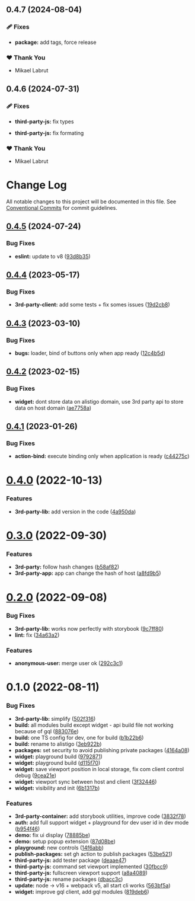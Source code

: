 ## 0.4.7 (2024-08-04)


### 🩹 Fixes

- **package:** add tags, force release


### ❤️  Thank You

- Mikael Labrut

## 0.4.6 (2024-07-31)


### 🩹 Fixes

- **third-party-js:** fix types

- **third-party-js:** fix formating


### ❤️  Thank You

- Mikael Labrut

# Change Log

All notable changes to this project will be documented in this file.
See [Conventional Commits](https://conventionalcommits.org) for commit guidelines.

## [0.4.5](https://github.com/alistigo/core/compare/@alistigo/third-party-js-types@0.4.4...@alistigo/third-party-js-types@0.4.5) (2024-07-24)

### Bug Fixes

- **eslint:** update to v8 ([93d8b35](https://github.com/alistigo/core/commit/93d8b35893b96c36ba4f6b84442c9eab32360424))

## [0.4.4](https://github.com/alistigo/core/compare/@alistigo/third-party-js-types@0.4.3...@alistigo/third-party-js-types@0.4.4) (2023-05-17)

### Bug Fixes

- **3rd-party-client:** add some tests + fix somes issues ([19d2cb8](https://github.com/alistigo/core/commit/19d2cb8bdf9d1a7b15825e73b57cfeddde3ddf6a))

## [0.4.3](https://github.com/alistigo/core/compare/@alistigo/third-party-js-types@0.4.2...@alistigo/third-party-js-types@0.4.3) (2023-03-10)

### Bug Fixes

- **bugs:** loader, bind of buttons only when app ready ([12c4b5d](https://github.com/alistigo/core/commit/12c4b5d48cbac6e1ad3a53773db990114373afff))

## [0.4.2](https://github.com/alistigo/core/compare/@alistigo/third-party-js-types@0.4.1...@alistigo/third-party-js-types@0.4.2) (2023-02-15)

### Bug Fixes

- **widget:** dont store data on alistigo domain, use 3rd party api to store data on host domain ([ae7758a](https://github.com/alistigo/core/commit/ae7758a925e3303ca65e5865ad1cdf676501905b))

## [0.4.1](https://github.com/alistigo/core/compare/@alistigo/third-party-js-types@0.4.0...@alistigo/third-party-js-types@0.4.1) (2023-01-26)

### Bug Fixes

- **action-bind:** execute binding only when application is ready ([c44275c](https://github.com/alistigo/core/commit/c44275c9aaff5c3e22bcbe5ce479ebc2367e737f))

# [0.4.0](https://github.com/alistigo/core/compare/@alistigo/third-party-js-types@0.3.0...@alistigo/third-party-js-types@0.4.0) (2022-10-13)

### Features

- **3rd-party-lib:** add version in the code ([4a950da](https://github.com/alistigo/core/commit/4a950da0bc75047f5ed32b3a17371a85ee6d31bd))

# [0.3.0](https://github.com/alistigo/core/compare/@alistigo/third-party-js-types@0.2.0...@alistigo/third-party-js-types@0.3.0) (2022-09-30)

### Features

- **3rd-party:** follow hash changes ([b58af82](https://github.com/alistigo/core/commit/b58af82ea1f6721e0088c5f833482ce17fa1fb18))
- **3rd-party-app:** app can change the hash of host ([a8fd9b5](https://github.com/alistigo/core/commit/a8fd9b5dbe04435a373f58ece2b05f22a2f60fed))

# [0.2.0](https://github.com/alistigo/core/compare/@alistigo/third-party-js-types@0.1.0...@alistigo/third-party-js-types@0.2.0) (2022-09-08)

### Bug Fixes

- **3rd-party-lib:** works now perfectly with storybook ([9c7ff80](https://github.com/alistigo/core/commit/9c7ff80e89c091d54fef02e594e588f576e69cd9))
- **lint:** fix ([34a63a2](https://github.com/alistigo/core/commit/34a63a2d3a5f0a0e8ebe977bbec5e64b1c8be1f2))

### Features

- **anonymous-user:** merge user ok ([292c3c1](https://github.com/alistigo/core/commit/292c3c1498b50b09af43a4e7169b2c1684ddaa0c))

# 0.1.0 (2022-08-11)

### Bug Fixes

- **3rd-party-lib:** simplify ([502f316](https://github.com/alistigo/core/commit/502f316b361d0ca5b2d9db2e2388119ae3631834))
- **build:** all modules build except widget - api build file not working because of gql ([883076e](https://github.com/alistigo/core/commit/883076ea59bdda280f43f123781674961636cf24))
- **build:** one TS config for dev, one for build ([b1b22b6](https://github.com/alistigo/core/commit/b1b22b6743506dc67297f6ac63d97a04a8ed1e66))
- **build:** rename to alistigo ([3eb922b](https://github.com/alistigo/core/commit/3eb922be808f98895eb6f37bdfb5ba514000eeda))
- **packages:** set security to avoid publishing private packages ([4164a08](https://github.com/alistigo/core/commit/4164a08d2b046cc624471892a44cf8ddc250b1a4))
- **widget:** playground build ([9792871](https://github.com/alistigo/core/commit/9792871973038410d3c6cb91c7491e656e0daf72))
- **widget:** playground build ([d115f70](https://github.com/alistigo/core/commit/d115f70ff21174cf48ee5d337dfe6c741a490378))
- **widget:** save viewport position in local storage, fix com client control debug ([9cea21e](https://github.com/alistigo/core/commit/9cea21e5a478ce78659de35d747cf740b1d520a6))
- **widget:** viewport sync between host and client ([3f32446](https://github.com/alistigo/core/commit/3f32446588df633ddf729bf0a6404049171aa080))
- **widget:** visibility and init ([6b1317b](https://github.com/alistigo/core/commit/6b1317bf998665be6da20b7f563882f3a63c44c6))

### Features

- **3rd-party-container:** add storybook utilities, improve code ([3832f78](https://github.com/alistigo/core/commit/3832f7898499dd38379c3270702e5ee9ca0cef4d))
- **auth:** add full support widget + playground for dev user id in dev mode ([b954f46](https://github.com/alistigo/core/commit/b954f462784ba7fc9d2dacfaaf62751d3e07de81))
- **demo:** fix ui display ([78885be](https://github.com/alistigo/core/commit/78885be871044ed6ff97ae6c61ef75adfc3a6ec5))
- **demo:** setup popup extension ([87d08be](https://github.com/alistigo/core/commit/87d08be3a6d90cbd2e8d052693f44b905b08bca0))
- **playground:** new controls ([14f6abb](https://github.com/alistigo/core/commit/14f6abbc51c7b9d223cc832f9891383ac7921ad1))
- **publish-packages:** set gh action to publish packages ([53be521](https://github.com/alistigo/core/commit/53be521b42203e9bafb95af274c42b75b7943eab))
- **third-party-js:** add tester package ([deaae47](https://github.com/alistigo/core/commit/deaae47d0bbfe6cdb905f7240d66bebf7cb5352e))
- **third-party-js:** command set viewport implemented ([30fbcc9](https://github.com/alistigo/core/commit/30fbcc907c0d47aef40b52c848739fcd20e258a1))
- **third-party-js:** fullscreen viewport support ([a8a4089](https://github.com/alistigo/core/commit/a8a408965ce24a5560f84423cf77f970bae5fbac))
- **third-party-js:** rename packages ([dbacc3c](https://github.com/alistigo/core/commit/dbacc3c52bc0b78b0c35f496f298cebf670a2e5f))
- **update:** node -> v16 + webpack v5, all start cli works ([563bf5a](https://github.com/alistigo/core/commit/563bf5a8f6e9ea3b327a075acf8931fb1158f225))
- **widget:** improve gql client, add gql modules ([819deb6](https://github.com/alistigo/core/commit/819deb62687bc4cdda8331f0ea19fadad46c00d9))
